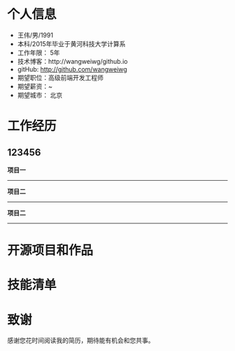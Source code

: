 # 个人信息
* 王伟/男/1991
* 本科/2015年毕业于黄河科技大学计算系
* 工作年限： 5年
* 技术博客：http://wangweiwg/github.io
* gitHub: http://github.com/wangweiwg
* 期望职位：高级前端开发工程师
* 期望薪资：~
* 期望城市： 北京 

# 工作经历
## 123456
**项目一** 
*******

**项目二**
*******

**项目二**
*******

# 开源项目和作品

# 技能清单

# 致谢
感谢您花时间阅读我的简历，期待能有机会和您共事。
